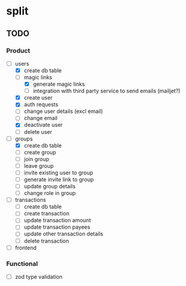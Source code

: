 # split

## TODO

### Product

- [ ] users
  - [x] create db table
  - [ ] magic links
    - [x] generate magic links
    - [ ] integration with third party service to send emails (mailjet?)
  - [x] create user
  - [x] auth requests
  - [ ] change user details (excl email)
  - [ ] change email
  - [x] deactivate user
  - [ ] delete user
- [ ] groups
  - [x] create db table
  - [ ] create group
  - [ ] join group
  - [ ] leave group
  - [ ] invite existing user to group
  - [ ] generate invite link to group
  - [ ] update group details
  - [ ] change role in group
- [ ] transactions
  - [ ] create db table
  - [ ] create transaction
  - [ ] update transaction amount
  - [ ] update transaction payees
  - [ ] update other transaction details
  - [ ] delete transaction
- [ ] frontend

### Functional

- [ ] zod type validation

